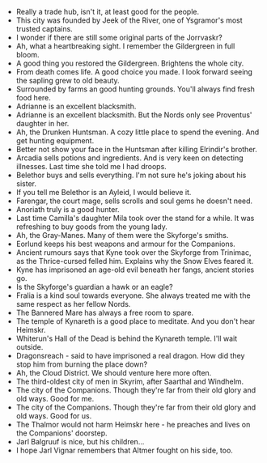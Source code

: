 - Really a trade hub, isn't it, at least good for the people.
- This city was founded by Jeek of the River, one of Ysgramor's most trusted captains.
- I wonder if there are still some original parts of the Jorrvaskr?
- Ah, what a heartbreaking sight. I remember the Gildergreen in full bloom.
- A good thing you restored the Gildergreen. Brightens the whole city.
- From death comes life. A good choice you made. I look forward seeing the sapling grew to old beauty.
- Surrounded by farms an good hunting grounds. You'll always find fresh food here.
- Adrianne is an excellent blacksmith.
- Adrianne is an excellent blacksmith. But the Nords only see Proventus' daughter in her.
- Ah, the Drunken Huntsman. A cozy little place to spend the evening. And get hunting equipment.
- Better not show your face in the Huntsman after killing Elrindir's brother.
- Arcadia sells potions and ingredients. And is very keen on detecting illnesses. Last time she told me I had droops.
- Belethor buys and sells everything. I'm not sure he's joking about his sister.
- If you tell me Belethor is an Ayleid, I would believe it.
- Farengar, the court mage, sells scrolls and soul gems he doesn't need.
- Anoriath truly is a good hunter.
- Last time Camilla's daughter Mila took over the stand for a while. It was refreshing to buy goods from the young lady.
- Ah, the Gray-Manes. Many of them were the Skyforge's smiths.
- Eorlund keeps his best weapons and armour for the Companions.
- Ancient rumours says that Kyne took over the Skyforge from Trinimac, as the Thrice-cursed felled him. Explains why the Snow Elves feared it.
- Kyne has imprisoned an age-old evil beneath her fangs, ancient stories go.
- Is the Skyforge's guardian a hawk or an eagle?
- Fralia is a kind soul towards everyone. She always treated me with the same respect as her fellow Nords.
- The Bannered Mare has always a free room to spare.
- The temple of Kynareth is a good place to meditate. And you don't hear Heimskr.
- Whiterun's Hall of the Dead is behind the Kynareth temple. I'll wait outside.
- Dragonsreach - said to have imprisoned a real dragon. How did they stop him from burning the place down?
- Ah, the Cloud District. We should venture here more often.
- The third-oldest city of men in Skyrim, after Saarthal and Windhelm.
- The city of the Companions. Though they're far from their old glory and old ways. Good for me.
- The city of the Companions. Though they're far from their old glory and old ways. Good for us.
- The Thalmor would not harm Heimskr here - he preaches and lives on the Companions' doorstep.
- Jarl Balgruuf is nice, but his children...
- I hope Jarl Vignar remembers that Altmer fought on his side, too.
